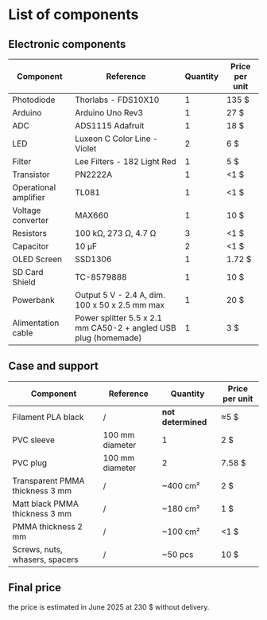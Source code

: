 # List of components

## Electronic components

| Component | Reference | Quantity | Price per unit |
|-----------|-----------|----------|---------------|
| Photodiode | Thorlabs - FDS10X10 | 1 | 135 $ |
| Arduino | Arduino Uno Rev3 | 1 | 27 $ |
| ADC | ADS1115 Adafruit | 1 | 18 $ |
| LED | Luxeon C Color Line - Violet | 2 | 6 $ |
| Filter | Lee Filters - 182 Light Red | 1 | 5 $ |
| Transistor | PN2222A | 1 | <1 $ |
| Operational amplifier  | TL081 | 1 | <1 $ |
| Voltage converter | MAX660 | 1 | 10 $ |
| Resistors | 100 kΩ, 273 Ω, 4.7 Ω | 3 | <1 $ |
| Capacitor | 10 μF | 2 | <1 $ |
| OLED Screen | SSD1306 | 1 | 1.72 $ |
| SD Card Shield | TC-8579888 | 1 | 10 $ |
| Powerbank | Output 5 V - 2.4 A, dim. 100 x 50 x 2.5 mm max | 1 | 20 $ |
| Alimentation cable | Power splitter 5.5 x 2.1 mm CA50-2 + angled USB plug (homemade) | 1 | 3 $ |

## Case and support

| Component | Reference | Quantity | Price per unit |
|-----------|-----------|----------|---------------|
| Filament PLA black | / | **not determined** | ≈5 $ |
| PVC sleeve | 100 mm diameter | 1 | 2 $ |
| PVC plug | 100 mm diameter | 2 | 7.58 $ |
| Transparent PMMA thickness 3 mm | / | ~400 cm² | 2 $ |
| Matt black PMMA thickness 3 mm | / | ~180 cm² | 1 $ |
| PMMA thickness 2 mm | / | ~100 cm² | <1 $ |
| Screws, nuts, whasers, spacers | / | ~50 pcs | 10 $ |



## Final price

the price is estimated in June 2025 at 230 $ without delivery.
